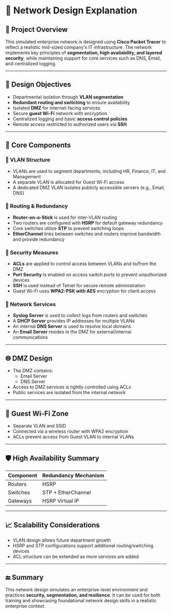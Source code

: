 # 🧠 Network Design Explanation

## 🏢 Project Overview

This simulated enterprise network is designed using **Cisco Packet Tracer** to reflect a realistic mid-sized company's IT infrastructure. The network implements key principles of **segmentation, high availability, and layered security**, while maintaining support for core services such as DNS, Email, and centralized logging.

---

## 🎯 Design Objectives

- Departmental isolation through **VLAN segmentation**
- **Redundant routing and switching** to ensure availability
- Isolated **DMZ** for internet-facing services
- Secure **guest Wi-Fi** network with encryption
- Centralized logging and basic **access control policies**
- Remote access restricted to authorized users via **SSH**

---

## 🧱 Core Components

### 🔹 VLAN Structure
- VLANs are used to segment departments, including HR, Finance, IT, and Management
- A separate VLAN is allocated for Guest Wi-Fi access
- A dedicated DMZ VLAN isolates publicly accessible servers (e.g., Email, DNS)

### 🔹 Routing & Redundancy
- **Router-on-a-Stick** is used for inter-VLAN routing
- Two routers are configured with **HSRP** for default gateway redundancy
- Core switches utilize **STP** to prevent switching loops
- **EtherChannel** links between switches and routers improve bandwidth and provide redundancy

### 🔹 Security Measures
- **ACLs** are applied to control access between VLANs and to/from the DMZ
- **Port Security** is enabled on access switch ports to prevent unauthorized devices
- **SSH** is used instead of Telnet for secure remote administration
- Guest Wi-Fi uses **WPA2-PSK with AES** encryption for client access

### 🔹 Network Services
- **Syslog Server** is used to collect logs from routers and switches
- A **DHCP Server** provides IP addresses for multiple VLANs
- An internal **DNS Server** is used to resolve local domains
- An **Email Server** resides in the DMZ for external/internal communications

---

## 🌐 DMZ Design

- The DMZ contains:
  - Email Server
  - DNS Server
- Access to DMZ services is tightly controlled using ACLs
- Public services are isolated from the internal network

---

## 📶 Guest Wi-Fi Zone

- Separate VLAN and SSID
- Connected via a wireless router with WPA2 encryption
- ACLs prevent access from Guest VLAN to internal VLANs

---

## 🛡 High Availability Summary

| Component      | Redundancy Mechanism |
|----------------|-----------------------|
| Routers        | HSRP                  |
| Switches       | STP + EtherChannel    |
| Gateways       | HSRP Virtual IP       |

---

## 📈 Scalability Considerations

- VLAN design allows future department growth
- HSRP and STP configurations support additional routing/switching devices
- ACL structure can be extended as more services are added

---

## 🔚 Summary

This network design simulates an enterprise-level environment and practices **security, segmentation, and resilience**. It can be used for both training and showcasing foundational network design skills in a realistic enterprise context.
